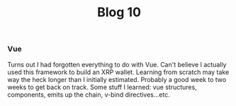 ﻿---
layout: post
title: Blog 10
---
### Vue
Turns out I had forgotten everything to do with Vue. Can't believe I actually used this framework to build an XRP wallet. Learning from scratch may take way the heck longer than I initially estimated. Probably a good week to two weeks to get back on track. Some stuff I learned: vue structures, components, emits up the chain, v-bind directives...etc. 


